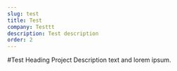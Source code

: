 ```yaml
---
slug: test
title: Test
company: Testtt
description: Test description
order: 2
---
```

#Test Heading
Project Description text and lorem ipsum.